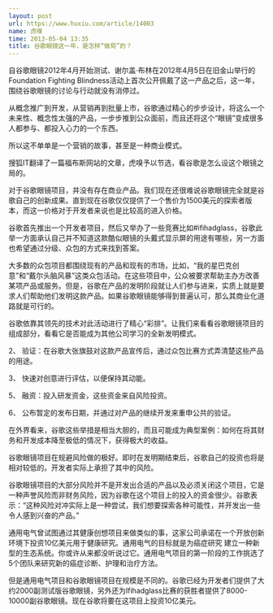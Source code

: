 ```yaml
---
layout: post
url: https://www.huxiu.com/article/14003
name: 虎嗅
time: 2013-05-04 13:35
title: 谷歌眼镜这一年，是怎样“做局”的？
---
```

自谷歌眼镜2012年4月开始测试、谢尔盖·布林在2012年4月5日在旧金山举行的Foundation Fighting Blindness活动上首次公开佩戴了这一产品之后，这一年，围绕谷歌眼镜的讨论与行动就没有消停过。

从概念推广到开发，从营销再到批量上市，谷歌通过精心的步步设计，将这么一个未来性、概念性太强的产品，一步步推到公众面前，而且还将这个“眼镜”变成很多人都参与、都投入心力的一个东西。

所以这不单单是一个营销的故事，甚至是一种商业模式。

搜狐IT翻译了一篇福布斯网站的文章，虎嗅予以节选，看谷歌是怎么设这个眼镜之局的。

对于谷歌眼镜项目，并没有存在商业产品。我们现在还很难说谷歌眼镜完全就是谷歌自己的创新成果。直到现在谷歌仅仅提供了一个售价为1500美元的探索者版本，而这一价格对于开发者来说也是比较高的进入价格。

谷歌首先推出一个开发者项目，然后又举办了一些竞赛比如#ifihadglass，谷歌此举一方面承认自己并不知道这款酷似眼镜的头戴式显示屏的用途有哪些，另一方面也希望通过分级、众包的方式来找到答案。

大多数的众包项目都围绕现有的产品和现有的市场，比如，“我的星巴克创意”和“戴尔头脑风暴”这类众包活动。在这些项目中，公众被要求帮助主办方改善某项产品或服务。但是，谷歌在产品的发明阶段就让人们参与进来，实质上就是要求人们帮助他们发明这款产品。如果谷歌眼镜能够得到普遍认可，那么其商业化道路就是可行的。

谷歌依靠其领先的技术对此活动进行了精心“彩排”。让我们来看看谷歌眼镜项目的组成部分，看看它是否能成为其他公司学习的全新发明模式。

2、 验证：在谷歌大张旗鼓对这款产品宣传后，通过众包比赛方式弄清楚这些产品的用途。

3、 快速对创意进行评估，以便保持其动能。

5、 融资：投入研发资金，这些资金来自风险投资。

6、 公布暂定的发布日期，并通过对产品的继续开发来重申公共的验证。

在外界看来，谷歌这些举措是相当大胆的，而且可能成为典型案例：如何在将其财务和开发成本降至极低的情况下，获得极大的收益。

谷歌眼镜项目在规避风险做的极好。即时在发明期结束后，谷歌自己的投资也将是相对较低的。开发者实际上承担了其中的风险。

谷歌眼镜项目的大部分风险并不是开发出合适的产品以及必须关闭这个项目，它是一种声誉风险而非财务风险，因为谷歌在这个项目上的投入的资金很少。谷歌表示：“这种风险对冲实际上是一种尝试，我们想要探索各种可能性，并开发出一些令人感到兴奋的产品。”

通用电气曾试图通过其健康创想项目来做类似的事，这家公司承诺在一个开放创新环境下投资10亿美元用于健康研究。通用电气的目标就是为癌症研究 建立一种新型的生态系统。你或许从来都没听说过它。通用电气项目的第一阶段的工作挑选了5个团队来研究新的癌症诊断、护理和治疗方法。

但是通用电气项目和谷歌眼镜项目在规模是不同的。谷歌已经为开发者们提供了大约2000副测试版谷歌眼镜，另外还为Ifihadglass比赛的获胜者提供了8000-10000副谷歌眼镜。现在谷歌将要在这项目上投资10亿美元。

